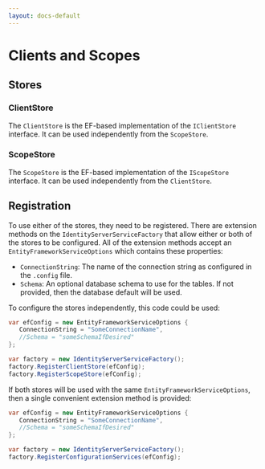 ```yaml
---
layout: docs-default
---
```


# Clients and Scopes

## Stores

### ClientStore

The `ClientStore` is the EF-based implementation of the `IClientStore` interface. It can be used independently from the `ScopeStore`.  

### ScopeStore

The `ScopeStore` is the EF-based implementation of the `IScopeStore` interface. It can be used independently from the `ClientStore`. 

## Registration

To use either of the stores, they need to be registered. There are extension methods on the `IdentityServerServiceFactory` that allow either or both of the stores to be configured. All of the extension methods accept an `EntityFrameworkServiceOptions` which contains these properties:

* `ConnectionString`: The name of the connection string as configured in the `.config` file.
* `Schema`: An optional database schema to use for the tables. If not provided, then the database default will be used.

To configure the stores independently, this code could be used:

```csharp
var efConfig = new EntityFrameworkServiceOptions {
   ConnectionString = "SomeConnectionName",
   //Schema = "someSchemaIfDesired"
};

var factory = new IdentityServerServiceFactory();
factory.RegisterClientStore(efConfig);
factory.RegisterScopeStore(efConfig);
``` 

If both stores will be used with the same `EntityFrameworkServiceOptions`, then a single convenient extension method is provided:

```csharp
var efConfig = new EntityFrameworkServiceOptions {
   ConnectionString = "SomeConnectionName",
   //Schema = "someSchemaIfDesired"
};

var factory = new IdentityServerServiceFactory();
factory.RegisterConfigurationServices(efConfig);
``` 
